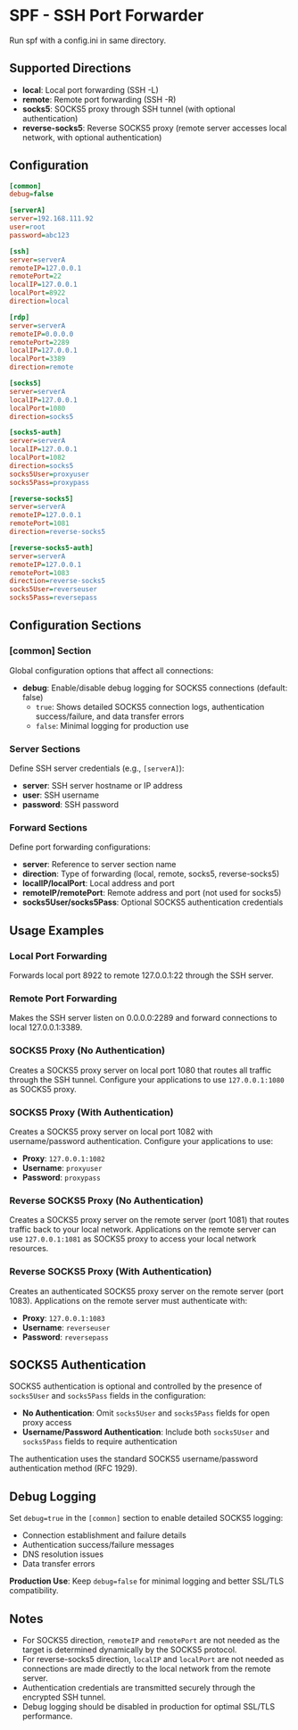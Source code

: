 # SPF - SSH Port Forwarder

Run spf with a config.ini in same directory.

## Supported Directions

- **local**: Local port forwarding (SSH -L)
- **remote**: Remote port forwarding (SSH -R) 
- **socks5**: SOCKS5 proxy through SSH tunnel (with optional authentication)
- **reverse-socks5**: Reverse SOCKS5 proxy (remote server accesses local network, with optional authentication)

## Configuration

```ini
[common]
debug=false

[serverA]
server=192.168.111.92
user=root
password=abc123

[ssh]
server=serverA
remoteIP=127.0.0.1
remotePort=22
localIP=127.0.0.1
localPort=8922
direction=local

[rdp]
server=serverA
remoteIP=0.0.0.0
remotePort=2289
localIP=127.0.0.1
localPort=3389
direction=remote

[socks5]
server=serverA
localIP=127.0.0.1
localPort=1080
direction=socks5

[socks5-auth]
server=serverA
localIP=127.0.0.1
localPort=1082
direction=socks5
socks5User=proxyuser
socks5Pass=proxypass

[reverse-socks5]
server=serverA
remoteIP=127.0.0.1
remotePort=1081
direction=reverse-socks5

[reverse-socks5-auth]
server=serverA
remoteIP=127.0.0.1
remotePort=1083
direction=reverse-socks5
socks5User=reverseuser
socks5Pass=reversepass
```

## Configuration Sections

### [common] Section
Global configuration options that affect all connections:

- **debug**: Enable/disable debug logging for SOCKS5 connections (default: false)
  - `true`: Shows detailed SOCKS5 connection logs, authentication success/failure, and data transfer errors
  - `false`: Minimal logging for production use

### Server Sections
Define SSH server credentials (e.g., `[serverA]`):

- **server**: SSH server hostname or IP address
- **user**: SSH username
- **password**: SSH password

### Forward Sections
Define port forwarding configurations:

- **server**: Reference to server section name
- **direction**: Type of forwarding (local, remote, socks5, reverse-socks5)
- **localIP/localPort**: Local address and port
- **remoteIP/remotePort**: Remote address and port (not used for socks5)
- **socks5User/socks5Pass**: Optional SOCKS5 authentication credentials

## Usage Examples

### Local Port Forwarding
Forwards local port 8922 to remote 127.0.0.1:22 through the SSH server.

### Remote Port Forwarding  
Makes the SSH server listen on 0.0.0.0:2289 and forward connections to local 127.0.0.1:3389.

### SOCKS5 Proxy (No Authentication)
Creates a SOCKS5 proxy server on local port 1080 that routes all traffic through the SSH tunnel. Configure your applications to use `127.0.0.1:1080` as SOCKS5 proxy.

### SOCKS5 Proxy (With Authentication)
Creates a SOCKS5 proxy server on local port 1082 with username/password authentication. Configure your applications to use:
- **Proxy**: `127.0.0.1:1082`
- **Username**: `proxyuser`
- **Password**: `proxypass`

### Reverse SOCKS5 Proxy (No Authentication)
Creates a SOCKS5 proxy server on the remote server (port 1081) that routes traffic back to your local network. Applications on the remote server can use `127.0.0.1:1081` as SOCKS5 proxy to access your local network resources.

### Reverse SOCKS5 Proxy (With Authentication)
Creates an authenticated SOCKS5 proxy server on the remote server (port 1083). Applications on the remote server must authenticate with:
- **Proxy**: `127.0.0.1:1083`
- **Username**: `reverseuser`
- **Password**: `reversepass`

## SOCKS5 Authentication

SOCKS5 authentication is optional and controlled by the presence of `socks5User` and `socks5Pass` fields in the configuration:

- **No Authentication**: Omit `socks5User` and `socks5Pass` fields for open proxy access
- **Username/Password Authentication**: Include both `socks5User` and `socks5Pass` fields to require authentication

The authentication uses the standard SOCKS5 username/password authentication method (RFC 1929).

## Debug Logging

Set `debug=true` in the `[common]` section to enable detailed SOCKS5 logging:

- Connection establishment and failure details
- Authentication success/failure messages
- DNS resolution issues
- Data transfer errors

**Production Use**: Keep `debug=false` for minimal logging and better SSL/TLS compatibility.

## Notes

- For SOCKS5 direction, `remoteIP` and `remotePort` are not needed as the target is determined dynamically by the SOCKS5 protocol.
- For reverse-socks5 direction, `localIP` and `localPort` are not needed as connections are made directly to the local network from the remote server.
- Authentication credentials are transmitted securely through the encrypted SSH tunnel.
- Debug logging should be disabled in production for optimal SSL/TLS performance.
